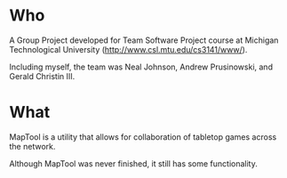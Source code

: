 Who
=======

A Group Project developed for Team Software Project course at Michigan Technological University (http://www.csl.mtu.edu/cs3141/www/).

Including myself, the team was Neal Johnson, Andrew Prusinowski, and Gerald Christin III.

What
=======
MapTool is a utility that allows for collaboration of tabletop games across the network.

Although MapTool was never finished, it still has some functionality.
